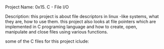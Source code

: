 Project Name: 0x15. C - File I/O

Description: this project is about file descriptors in linux -like systems, what they are, how to use them. this project also looks at file pointers which are implemented in C programing language and how to create, open, manipulate and close files using various functions.

some of the C files for this project iclude:
